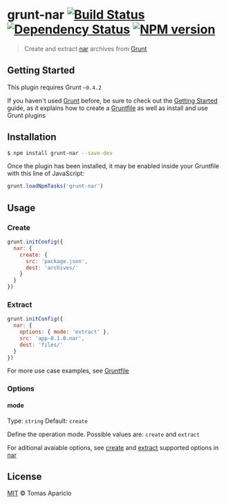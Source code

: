 # grunt-nar [![Build Status](https://travis-ci.org/h2non/grunt-nar.svg?branch=master)][travis] [![Dependency Status](https://gemnasium.com/h2non/grunt-nar.png)][gemnasium] [![NPM version](https://badge.fury.io/js/grunt-nar.png)][npm]

> Create and extract [nar][nar] archives from [Grunt][grunt]

## Getting Started

This plugin requires Grunt `~0.4.2`

If you haven't used [Grunt](http://gruntjs.com/) before, be sure to check out 
the [Getting Started](http://gruntjs.com/getting-started) guide, as it explains 
how to create a [Gruntfile](http://gruntjs.com/sample-gruntfile) as well as install and use Grunt plugins

## Installation

```bash
$ npm install grunt-nar --save-dev
```

Once the plugin has been installed, it may be enabled 
inside your Gruntfile with this line of JavaScript:

```js
grunt.loadNpmTasks('grunt-nar')
```

## Usage

### Create

```js
grunt.initConfig({
  nar: {
    create: {
      src: 'package.json',
      dest: 'archives/'
    }
  }
})
```

### Extract

```js
grunt.initConfig({
  nar: {
    options: { mode: 'extract' },
    src: 'app-0.1.0.nar',
    dest: 'files/'
  }
})
```

For more use case examples, see [Gruntfile][example]

### Options

#### mode 
Type: `string` Default: `create`

Define the operation mode. Possible values are: `create` and `extract`

For aditional avaiable options, see [create][create-options] 
and [extract][extract-options] supported options in [nar][nar]

## License

[MIT](http://opensource.org/licenses/MIT) © Tomas Aparicio

[nar]: https://github.com/h2non/nar
[travis]: https://travis-ci.org/h2non/grunt-nar
[gemnasium]: https://gemnasium.com/h2non/grunt-nar
[npm]: http://npmjs.org/package/grunt-nar
[grunt]: http://gruntjs.com
[example]: https://github.com/h2non/grunt-nar/blob/master/Gruntfile.coffee
[create-options]: https://github.com/h2non/nar#narcreateoptions
[extract-options]: https://github.com/h2non/nar#narextractoptions
